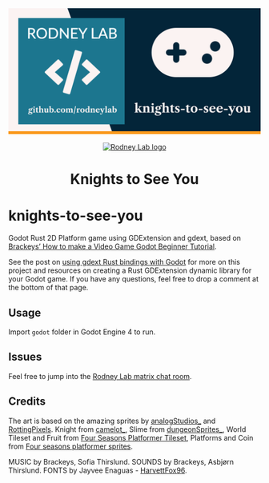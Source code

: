 <img src="./images/rodneylab-github-knights-to-see-you.png" alt="Rodney Lab Knights to See You Git Hub banner">

<p align="center">
  <a aria-label="Open Rodney Lab site" href="https://rodneylab.com" rel="nofollow noopener noreferrer">
    <img alt="Rodney Lab logo" src="https://rodneylab.com/assets/icon.png" width="60" />
  </a>
</p>
<h1 align="center">
  Knights to See You
</h1>

# knights-to-see-you

Godot Rust 2D Platform game using GDExtension and gdext, based on [Brackeys&rsquo; How to make a Video Game Godot Beginner Tutorial](https://www.youtube.com/watch?v=LOhfqjmasi0).

See the post on <a href="https://rodneylab.com/godot-rust-gdext/">using gdext Rust bindings with Godot</a> for more on this project and resources on creating a Rust GDExtension dynamic library for your Godot game. If you have any questions, feel free to drop a comment at the bottom of that page.

## Usage

Import `godot` folder in Godot Engine 4 to run.

## Issues

Feel free to jump into the
[Rodney Lab matrix chat room](https://matrix.to/#/%23rodney:matrix.org).


## Credits

The art is based on the amazing sprites by <a href="https://analogstudios.itch.io/" target="_blank">analogStudios_</a>&nbsp;and <a href="https://rottingpixels.itch.io/" target="_blank">RottingPixels</a>.  Knight from <a href="https://analogstudios.itch.io/camelot" target="_blank">camelot_</a>, Slime from <a href="https://analogstudios.itch.io/dungeonsprites" target="_blank">dungeonSprites_</a>, World Tileset and Fruit from <a href="https://rottingpixels.itch.io/four-seasons-platformer-tileset-16x16free" target="_blank">Four Seasons Platformer Tileset</a>, Platforms and Coin from <a href="https://analogstudios.itch.io/four-seasons-platformer-sprites" target="_blank">Four seasons platformer sprites</a>.

MUSIC by Brackeys, Sofia Thirslund.  SOUNDS by Brackeys, Asbjørn Thirslund.  FONTS by Jayvee Enaguas - <a href="https://www.dafont.com/pixel-operator.font?l[]=10&amp;l[]=1" target="_blank" referrerpolicy="origin" rel="nofollow noopener">HarvettFox96</a>.</p>
